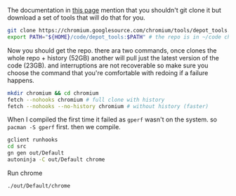 The documentation in [this page](https://chromium.googlesource.com/chromium/src/+/main/docs/linux/build_instructions.md) mention that you shouldn't git clone it but download a set of tools that will do that for you. 

```sh
git clone https://chromium.googlesource.com/chromium/tools/depot_tools.git
export PATH="${HOME}/code/depot_tools:$PATH" # the repo is in ~/code change it to your path.
```

Now you should get the repo. there ara two commands, once clones the whole repo + history (52GB) another will pull just the latest version of the code (23GB). and interruptions are not recoverable so make sure you choose the command that you're comfortable with redoing if a failure happens.
```sh
mkdir chromium && cd chromium
fetch --nohooks chromium # full clone with history
fetch --nohooks --no-history chromium # without history (faster)
```

When I compiled the first time it failed as `gperf` wasn't on the system. so `pacman -S gperf` first. then we compile.
```sh
gclient runhooks
cd src
gn gen out/Default
autoninja -C out/Default chrome
```

Run chrome
```sh
./out/Default/chrome
```

